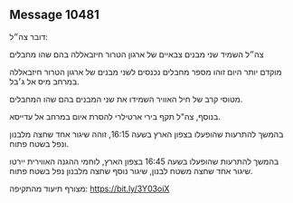 ## Message 10481

דובר צה״ל:

צה״ל השמיד שני מבנים צבאיים של ארגון הטרור חיזבאללה בהם שהו מחבלים

מוקדם יותר היום זוהו מספר מחבלים נכנסים לשני מבנים של ארגון הטרור חיזבאללה במרחב מיס אל ג׳בל.

מטוסי קרב של חיל האוויר השמידו את שני המבנים בהם שהו המחבלים.

בנוסף, צה"ל תקף בירי ארטילרי להסרת איום במרחב אל עדייסא.

בהמשך להתרעות שהופעלו בצפון הארץ בשעה 16:15, זוהה שיגור אחד שחצה מלבנון ונפל בשטח פתוח.

בהמשך להתרעות שהופעלו בשעה 16:45 בצפון הארץ, לוחמי ההגנה האווירית יירטו שיגור אחד שחצה משטח לבנון, שיגור נוסף שחצה מלבנון נפל בשטח פתוח.

מצורף תיעוד מהתקיפה: https://bit.ly/3Y03oiX

